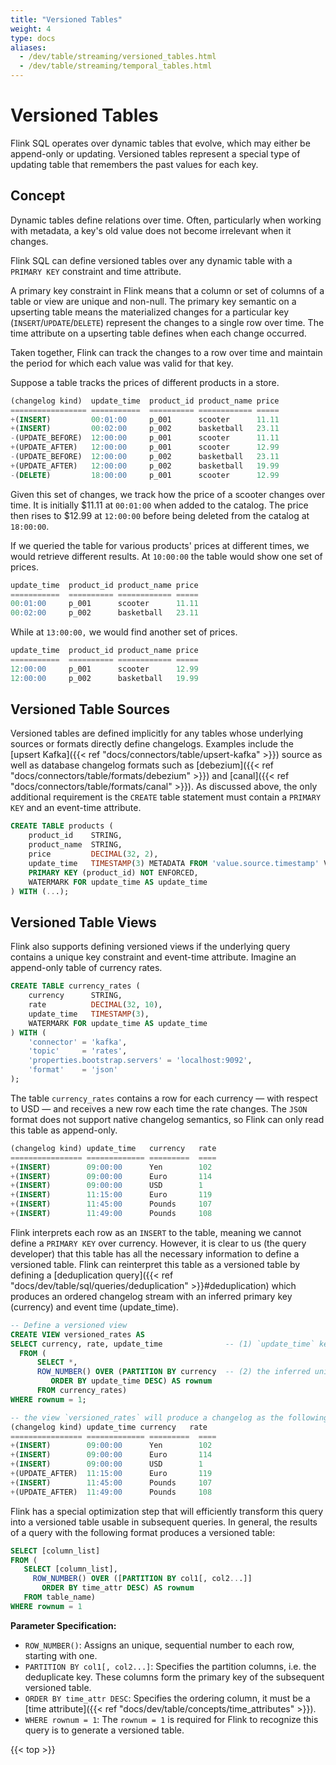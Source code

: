 ```yaml
---
title: "Versioned Tables"
weight: 4
type: docs
aliases:
  - /dev/table/streaming/versioned_tables.html
  - /dev/table/streaming/temporal_tables.html
---
```

<!--
Licensed to the Apache Software Foundation (ASF) under one
or more contributor license agreements.  See the NOTICE file
distributed with this work for additional information
regarding copyright ownership.  The ASF licenses this file
to you under the Apache License, Version 2.0 (the
"License"); you may not use this file except in compliance
with the License.  You may obtain a copy of the License at

  http://www.apache.org/licenses/LICENSE-2.0

Unless required by applicable law or agreed to in writing,
software distributed under the License is distributed on an
"AS IS" BASIS, WITHOUT WARRANTIES OR CONDITIONS OF ANY
KIND, either express or implied.  See the License for the
specific language governing permissions and limitations
under the License.
--> 

# Versioned Tables

Flink SQL operates over dynamic tables that evolve, which may either be append-only or updating. 
Versioned tables represent a special type of updating table that remembers the past values for each key.

## Concept

Dynamic tables define relations over time. 
Often, particularly when working with metadata, a key's old value does not become irrelevant when it changes. 

Flink SQL can define versioned tables over any dynamic table with a `PRIMARY KEY` constraint and time attribute. 

A primary key constraint in Flink means that a column or set of columns of a table or view are unique and non-null.
The primary key semantic on a upserting table means the materialized changes for a particular key (`INSERT`/`UPDATE`/`DELETE`) represent the changes to a single row over time. The time attribute on a upserting table defines when each change occurred.

Taken together, Flink can track the changes to a row over time and maintain the period for which each value was valid for that key.

Suppose a table tracks the prices of different products in a store. 

```sql
(changelog kind)  update_time  product_id product_name price
================= ===========  ========== ============ ===== 
+(INSERT)         00:01:00     p_001      scooter      11.11
+(INSERT)         00:02:00     p_002      basketball   23.11
-(UPDATE_BEFORE)  12:00:00     p_001      scooter      11.11
+(UPDATE_AFTER)   12:00:00     p_001      scooter      12.99
-(UPDATE_BEFORE)  12:00:00     p_002      basketball   23.11 
+(UPDATE_AFTER)   12:00:00     p_002      basketball   19.99
-(DELETE)         18:00:00     p_001      scooter      12.99 
```

Given this set of changes, we track how the price of a scooter changes over time.
It is initially $11.11 at `00:01:00` when added to the catalog.
The price then rises to $12.99 at `12:00:00` before being deleted from the catalog at `18:00:00`.

If we queried the table for various products' prices at different times, we would retrieve different results. At `10:00:00` the table would show one set of prices.

```sql
update_time  product_id product_name price
===========  ========== ============ ===== 
00:01:00     p_001      scooter      11.11
00:02:00     p_002      basketball   23.11
```


While at `13:00:00,` we would find another set of prices.

```sql
update_time  product_id product_name price
===========  ========== ============ ===== 
12:00:00     p_001      scooter      12.99
12:00:00     p_002      basketball   19.99
```

## Versioned Table Sources

Versioned tables are defined implicitly for any tables whose underlying sources or formats directly define changelogs.
Examples include the [upsert Kafka]({{< ref "docs/connectors/table/upsert-kafka" >}}) source as well as database changelog
formats such as [debezium]({{< ref "docs/connectors/table/formats/debezium" >}}) and [canal]({{< ref "docs/connectors/table/formats/canal" >}}).
As discussed above, the only additional requirement is the `CREATE` table statement must contain a `PRIMARY KEY` and an event-time attribute. 

```sql
CREATE TABLE products (
	product_id    STRING,
	product_name  STRING,
	price         DECIMAL(32, 2),
	update_time   TIMESTAMP(3) METADATA FROM 'value.source.timestamp' VIRTUAL,
	PRIMARY KEY (product_id) NOT ENFORCED,
	WATERMARK FOR update_time AS update_time
) WITH (...);
```

## Versioned Table Views

Flink also supports defining versioned views if the underlying query contains a unique key constraint
and event-time attribute. Imagine an append-only table of currency rates. 

```sql
CREATE TABLE currency_rates (
	currency      STRING,
	rate          DECIMAL(32, 10),
	update_time   TIMESTAMP(3),
	WATERMARK FOR update_time AS update_time
) WITH (
	'connector' = 'kafka',
	'topic'	    = 'rates',
	'properties.bootstrap.servers' = 'localhost:9092',
	'format'    = 'json'
);
```

The table `currency_rates` contains a row for each currency &mdash; with respect to USD &mdash; 
and receives a new row each time the rate changes.
The `JSON` format does not support native changelog semantics, so Flink can only read this table as append-only.

```sql
(changelog kind) update_time   currency   rate
================ ============= =========  ====
+(INSERT)        09:00:00      Yen        102
+(INSERT)        09:00:00      Euro       114
+(INSERT)        09:00:00      USD        1
+(INSERT)        11:15:00      Euro       119
+(INSERT)        11:45:00      Pounds     107
+(INSERT)        11:49:00      Pounds     108
```

Flink interprets each row as an `INSERT` to the table, meaning we cannot define a `PRIMARY KEY` over currency.
However, it is clear to us (the query developer) that this table has all the necessary information to define a versioned table. 
Flink can reinterpret this table as a versioned table by defining a [deduplication query]({{< ref "docs/dev/table/sql/queries/deduplication" >}}#deduplication)
which produces an ordered changelog stream with an inferred primary key (currency) and event time (update_time). 

```sql
-- Define a versioned view
CREATE VIEW versioned_rates AS              
SELECT currency, rate, update_time              -- (1) `update_time` keeps the event time
  FROM (
      SELECT *,
      ROW_NUMBER() OVER (PARTITION BY currency  -- (2) the inferred unique key `currency` can be a primary key
         ORDER BY update_time DESC) AS rownum 
      FROM currency_rates)
WHERE rownum = 1; 

-- the view `versioned_rates` will produce a changelog as the following.
(changelog kind) update_time currency   rate
================ ============= =========  ====
+(INSERT)        09:00:00      Yen        102
+(INSERT)        09:00:00      Euro       114
+(INSERT)        09:00:00      USD        1
+(UPDATE_AFTER)  11:15:00      Euro       119
+(INSERT)        11:45:00      Pounds     107
+(UPDATE_AFTER)  11:49:00      Pounds     108
```

Flink has a special optimization step that will efficiently transform this query into a versioned
table usable in subsequent queries.
In general, the results of a query with the following format produces a versioned table:

```sql
SELECT [column_list]
FROM (
   SELECT [column_list],
     ROW_NUMBER() OVER ([PARTITION BY col1[, col2...]]
       ORDER BY time_attr DESC) AS rownum
   FROM table_name)
WHERE rownum = 1
```

**Parameter Specification:**

- `ROW_NUMBER()`: Assigns an unique, sequential number to each row, starting with one.
- `PARTITION BY col1[, col2...]`: Specifies the partition columns, i.e. the deduplicate key. These columns form the primary key of the subsequent versioned table.
- `ORDER BY time_attr DESC`: Specifies the ordering column, it must be a [time attribute]({{< ref "docs/dev/table/concepts/time_attributes" >}}).
- `WHERE rownum = 1`: The `rownum = 1` is required for Flink to recognize this query is to generate a versioned table.

{{< top >}}
